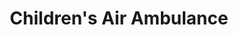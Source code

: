 ---
title: "Children's Air Ambulance"
url: /cheltenham/childrens-air-ambulance/
shop: Gebrauchtwaren
---